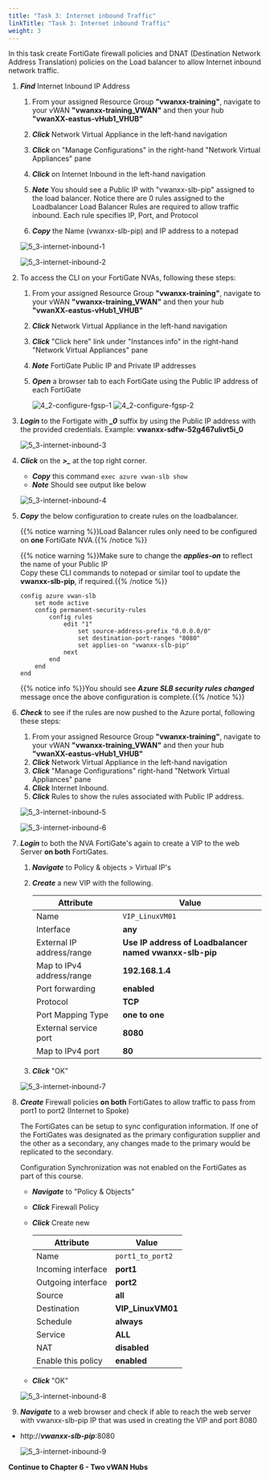 ```yaml
---
title: "Task 3: Internet inbound Traffic"
linkTitle: "Task 3: Internet inbound Traffic"
weight: 3
---
```


In this task create FortiGate firewall policies and DNAT (Destination Network Address Translation) policies on the Load balancer to allow Internet inbound network traffic.

1. ***Find*** Internet Inbound IP Address

    1. From your assigned Resource Group **"vwanxx-training"**, navigate to your vWAN **"vwanxx-training_VWAN"** and then your hub **"vwanXX-eastus-vHub1_VHUB"**

    1. ***Click*** Network Virtual Appliance in the left-hand navigation
    1. ***Click*** on "Manage Configurations" in the right-hand "Network Virtual Appliances" pane
    1. ***Click*** on Internet Inbound in the left-hand navigation
    1. ***Note*** You should see a Public IP with "vwanxx-slb-pip" assigned to the load balancer. Notice there are 0 rules assigned to the Loadbalancer
        Load Balancer Rules are required to allow traffic inbound. Each rule specifies IP, Port, and Protocol
    1. ***Copy*** the Name (vwanxx-slb-pip) and IP address to a notepad

    ![5_3-internet-inbound-1](../images/5_3-internet-inbound-1.png)

    ![5_3-internet-inbound-2](../images/5_3-internet-inbound-2.png)

1. To access the CLI on your FortiGate NVAs, following these steps:

    1. From your assigned Resource Group **"vwanxx-training"**, navigate to your vWAN **"vwanxx-training_VWAN"** and then your hub **"vwanXX-eastus-vHub1_VHUB"**
    1. ***Click*** Network Virtual Appliance in the left-hand navigation
    1. ***Click*** "Click here" link under "Instances info" in the right-hand "Network Virtual Appliances" pane
    1. ***Note*** FortiGate Public IP and Private IP addresses
    1. ***Open*** a browser tab to each FortiGate using the Public IP address of each FortiGate

        ![4_2-configure-fgsp-1](../images/4_2-configure-fgsp-1.PNG)
        ![4_2-configure-fgsp-2](../images/4_2-configure-fgsp-2.PNG)

1. ***Login*** to the Fortigate with ***_0*** suffix by using the Public IP address with the provided credentials. Example: **vwanxx-sdfw-52g467ulivt5i_0**

    ![5_3-internet-inbound-3](../images/5_3-internet-inbound-3.png)

1. ***Click*** on the ***>_*** at the top right corner.

    - ***Copy*** this command `exec azure vwan-slb show`
    - ***Note*** Should see output like below

    ![5_3-internet-inbound-4](../images/5_3-internet-inbound-4.png)

1. ***Copy*** the below configuration to create rules on the loadbalancer. 

    {{% notice warning %}}Load Balancer rules only need to be configured on **one** FortiGate NVA.{{% /notice %}}

    {{% notice warning %}}Make sure to change the ***applies-on*** to reflect the name of your Public IP </br>
        Copy these CLI commands to notepad or similar tool to update the **vwanxx-slb-pip**, if required.{{% /notice %}}

    ```basic
    config azure vwan-slb
        set mode active
        config permanent-security-rules
            config rules
                edit "1"
                    set source-address-prefix "0.0.0.0/0"
                    set destination-port-ranges "8080"
                    set applies-on "vwanxx-slb-pip"
                next
            end
        end
    end
    ```

    {{% notice info %}}You should see ***Azure SLB security rules changed*** message once the above configuration is complete.{{% /notice %}}

1. ***Check*** to see if the rules are now pushed to the Azure portal, following these steps:

    1. From your assigned Resource Group **"vwanxx-training"**, navigate to your vWAN **"vwanxx-training_VWAN"** and then your hub **"vwanXX-eastus-vHub1_VHUB"**
    1. ***Click*** Network Virtual Appliance in the left-hand navigation
    1. ***Click*** "Manage Configurations" right-hand "Network Virtual Appliances" pane
    1. ***Click*** Internet Inbound.
    1. ***Click*** Rules to show the rules associated with Public IP address.

    ![5_3-internet-inbound-5](../images/5_3-internet-inbound-5.png)

    ![5_3-internet-inbound-6](../images/5_3-internet-inbound-6.png)

1. ***Login*** to both the NVA FortiGate's again to create a VIP to the web Server **on both** FortiGates.

    1. ***Navigate*** to Policy & objects > Virtual IP's
    1. ***Create*** a new VIP with the following.

        Attribute | Value
        -|-
        Name | `VIP_LinuxVM01`
        Interface | **any**
        External IP address/range | **Use IP address of Loadbalancer named vwanxx-slb-pip**
        Map to IPv4 address/range | **192.168.1.4**
        Port forwarding | **enabled**
        Protocol | **TCP**
        Port Mapping Type| **one to one**
        External service port | **8080**
        Map to IPv4 port | **80**

    1. ***Click*** "OK"

    ![5_3-internet-inbound-7](../images/5_3-internet-inbound-7.png)

1. ***Create*** Firewall policies **on both** FortiGates to allow traffic to pass from port1 to port2 (Internet to Spoke)

    The FortiGates can be setup to sync configuration information. If one of the FortiGates was designated as the primary configuration supplier and the other as a secondary, any changes made to the primary would be replicated to the secondary.

    Configuration Synchronization was not enabled on the FortiGates as part of this course.

    - ***Navigate*** to "Policy & Objects"
    - ***Click*** Firewall Policy
    - ***Click*** Create new

        Attribute | Value
        -|-
        Name | `port1_to_port2`
        Incoming interface | **port1**
        Outgoing interface | **port2**
        Source | **all**
        Destination | **VIP_LinuxVM01**
        Schedule | **always**
        Service | **ALL**
        NAT | **disabled**
        Enable this policy | **enabled**

    - ***Click*** "OK"

    ![5_3-internet-inbound-8](../images/5_3-internet-inbound-8.png)

1. ***Navigate*** to a web browser and check if able to reach the web server with vwanxx-slb-pip IP that was used in creating the VIP and port 8080

- http://***vwanxx-slb-pip***:8080

    ![5_3-internet-inbound-9](../images/5_3-internet-inbound-9.png)


**Continue to Chapter 6 - Two vWAN Hubs**

